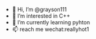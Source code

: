 - 👋 Hi, I’m @grayson111
- 👀 I’m interested in C++
- 🌱 I’m currently learning pyhton
- 📫  reach me wechat:reallyhot1

<!---
grayson111/grayson111 is a ✨ special ✨ repository because its `README.md` (this file) appears on your GitHub profile.
You can click the Preview link to take a look at your changes.
--->
